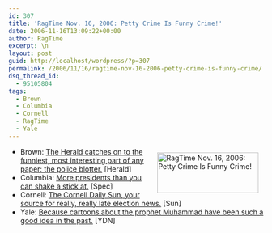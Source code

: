 ```yaml
---
id: 307
title: 'RagTime Nov. 16, 2006: Petty Crime Is Funny Crime!'
date: 2006-11-16T13:09:22+00:00
author: RagTime
excerpt: \n
layout: post
guid: http://localhost/wordpress/?p=307
permalink: /2006/11/16/ragtime-nov-16-2006-petty-crime-is-funny-crime/
dsq_thread_id:
  - 95105804
tags:
  - Brown
  - Columbia
  - Cornell
  - RagTime
  - Yale
---
```

<p class="c1">
  <img height="80" hspace="10" src="http://www.ivygateblog.com/wp-content/uploads/2006/09/ragtime.jpg" width="200" align="right" vspace="10" border="0" alt="RagTime Nov. 16, 2006: Petty Crime Is Funny Crime!" />
</p>

  * Brown: [The Herald catches on to the funniest, most interesting part of any paper: the police blotter.](http://www.browndailyherald.com/media/storage/paper472/news/2006/11/16/CampusNews/Orange.Throwing.Rash.Of.Bike.Thefts.Reported-2464075.shtml?norewrite200611161241&sourcedomain=www.browndailyherald.com) [Herald]
  * Columbia: [More presidents than you can shake a stick at.](http://www.columbiaspectator.com/media/storage/paper865/news/2006/11/16/News/Former.World.Leaders.Forum-2464088.shtml?norewrite200611161239&sourcedomain=www.columbiaspectator.com) [Spec]
  * Cornell: [The Cornell Daily Sun, your source for really, really late election news.](http://www.cornelldailysun.com/node/19931) [Sun]
  * Yale: [Because cartoons about the prophet Muhammad have been such a good idea in the past.](http://www.yaledailynews.com/Article.aspx?ArticleID=34375) [YDN]&nbsp;